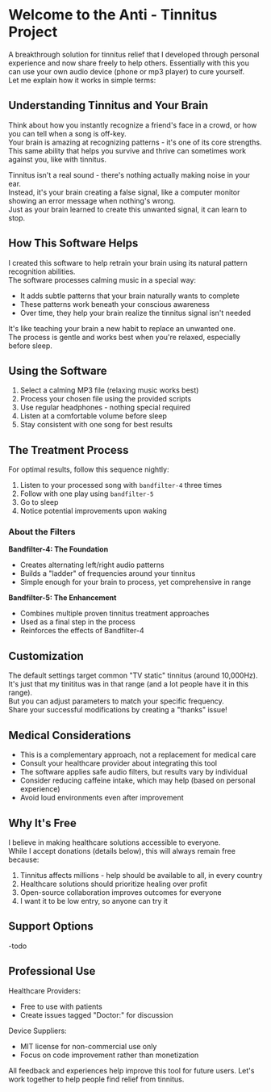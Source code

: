 # Welcome to the Anti - Tinnitus Project

A breakthrough solution for tinnitus relief that I developed through personal experience and now share freely to help others. Essentially with this you can use your own audio device (phone or mp3 player) to cure yourself.  
Let me explain how it works in simple terms:

## Understanding Tinnitus and Your Brain

Think about how you instantly recognize a friend's face in a crowd, or how you can tell when a song is off-key.  
Your brain is amazing at recognizing patterns - it's one of its core strengths.  
This same ability that helps you survive and thrive can sometimes work against you, like with tinnitus.

Tinnitus isn't a real sound - there's nothing actually making noise in your ear.  
Instead, it's your brain creating a false signal, like a computer monitor showing an error message when nothing's wrong.  
Just as your brain learned to create this unwanted signal, it can learn to stop.

## How This Software Helps

I created this software to help retrain your brain using its natural pattern recognition abilities.  
The software processes calming music in a special way:
- It adds subtle patterns that your brain naturally wants to complete
- These patterns work beneath your conscious awareness
- Over time, they help your brain realize the tinnitus signal isn't needed

It's like teaching your brain a new habit to replace an unwanted one.  
The process is gentle and works best when you're relaxed, especially before sleep.

## Using the Software

1. Select a calming MP3 file (relaxing music works best)
2. Process your chosen file using the provided scripts
3. Use regular headphones - nothing special required
4. Listen at a comfortable volume before sleep
5. Stay consistent with one song for best results

## The Treatment Process

For optimal results, follow this sequence nightly:
1. Listen to your processed song with `bandfilter-4` three times
2. Follow with one play using `bandfilter-5`
3. Go to sleep
4. Notice potential improvements upon waking

### About the Filters

**Bandfilter-4: The Foundation**
- Creates alternating left/right audio patterns
- Builds a "ladder" of frequencies around your tinnitus
- Simple enough for your brain to process, yet comprehensive in range

**Bandfilter-5: The Enhancement**
- Combines multiple proven tinnitus treatment approaches
- Used as a final step in the process
- Reinforces the effects of Bandfilter-4

## Customization

The default settings target common "TV static" tinnitus (around 10,000Hz).  
It's just that my tinititus was in that range (and a lot people have it in this range).  
But you can adjust parameters to match your specific frequency.    
Share your successful modifications by creating a "thanks" issue!  

## Medical Considerations

- This is a complementary approach, not a replacement for medical care
- Consult your healthcare provider about integrating this tool
- The software applies safe audio filters, but results vary by individual
- Consider reducing caffeine intake, which may help (based on personal experience)
- Avoid loud environments even after improvement

## Why It's Free

I believe in making healthcare solutions accessible to everyone.   
While I accept donations (details below), this will always remain free because:  
1. Tinnitus affects millions - help should be available to all, in every country  
2. Healthcare solutions should prioritize healing over profit
3. Open-source collaboration improves outcomes for everyone
4. I want it to be low entry, so anyone can try it

## Support Options

-todo


## Professional Use

Healthcare Providers:
- Free to use with patients
- Create issues tagged "Doctor:" for discussion

Device Suppliers:
- MIT license for non-commercial use only
- Focus on code improvement rather than monetization

All feedback and experiences help improve this tool for future users. 
Let's work together to help people find relief from tinnitus.
